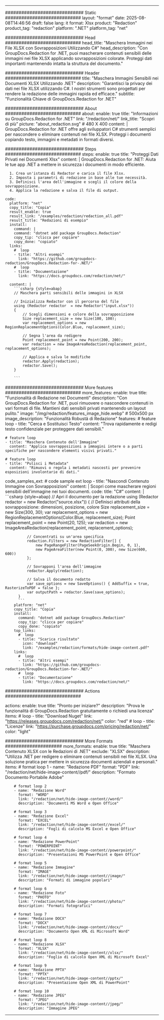 
---
############################# Static ############################
layout: "format"
date:  2025-08-08T14:46:56
draft: false
lang: it
format: Xlsx
product: "Redaction"
product_tag: "redaction"
platform: ".NET"
platform_tag: "net"

############################# Head ############################
head_title: "Maschera Immagini nei File XLSX con Sovrapposizioni Utilizzando C#"
head_description: "Con GroupDocs.Redaction for .NET, puoi mascherare contenuti sensibili delle immagini nei file XLSX applicando sovrapposizioni colorate. Proteggi dati importanti mantenendo intatta la struttura del documento."

############################# Header ############################
title: "Maschera Immagini Sensibili nei Documenti XLSX Utilizzando .NET" 
description: "Garantisci la privacy dei dati nei file XLSX utilizzando C#. I nostri strumenti sono progettati per rendere la redazione delle immagini rapida ed efficace."
subtitle: "Funzionalità Chiave di GroupDocs.Redaction for .NET" 

############################# About ############################
about:
    enable: true
    title: "Informazioni su GroupDocs.Redaction for .NET"
    link: "/redaction/net/"
    link_title: "Scopri di più"
    picture: "about_redaction.svg" # 480 X 400
    content: |
       GroupDocs.Redaction for .NET offre agli sviluppatori C# strumenti semplici per nascondere o eliminare contenuti nei file XLSX. Proteggi i documenti copiando testo, immagini e metadati in formati diversi.

############################# Steps ############################
steps:
    enable: true
    title: "Proteggi Dati Privati nei Documenti Xlsx"
    content: |
      GroupDocs.Redaction for .NET: Aiuta le tue app .NET a mettere in sicurezza i documenti in modo efficiente.
      
      1. Crea un'istanza di Redactor e carica il file Xlsx.
      2. Imposta i parametri di redazione in base alle tue necessità.
      3. Definisci l'area dell'immagine e scegli il colore della sovrapposizione.
      4. Applica la redazione e salva il file di output.
   
    code:
      platform: "net"
      copy_title: "Copia"
      result_enable: true
      result_link: "/examples/redaction/redaction_all.pdf"
      result_title: "Redazioni di esempio"
      install:
        command: |
        command: "dotnet add package GroupDocs.Redaction"
        copy_tip: "clicca per copiare"
        copy_done: "copiato"
      links:
        #  loop
        - title: "Altri esempi"
          link: "https://github.com/groupdocs-redaction/GroupDocs.Redaction-for-.NET/"
        #  loop
        - title: "Documentazione"
          link: "https://docs.groupdocs.com/redaction/net/"
          
      content: |
        ```csharp {style=abap}
        // Maschera parti sensibili delle immagini in XLSX

        // Inizializza Redactor con il percorso del file
        using (Redactor redactor  = new Redactor("input.xlsx"))
        {
            // Scegli dimensioni e colore della sovrapposizione
            Size replacement_size = new Size(100, 100);
            var replacement_options = new RegionReplacementOptions(Color.Blue, replacement_size);

            // Segna l'area da redigere
            Point replacement_point = new Point(200, 200);
            var redaction = new ImageAreaRedaction(replacement_point, replacement_options);
            
            // Applica e salva le modifiche
            redactor.Apply(redaction);
            redactor.Save();
        }
        
        ```            


############################# More features ############################
more_features:
  enable: true
  title: "Funzionalità di Redazione nei Documenti"
  description: "Con GroupDocs.Redaction for .NET, puoi rimuovere o nascondere contenuti in vari formati di file. Mantieni dati sensibili privati mantenendo un layout pulito."
  image: "/img/redaction/features_image_hide.webp" # 500x500 px
  image_description: "Funzionalità Robustä di Redazione"
  features:
    # feature loop
    - title: "Cerca e Sostituisci Testo"
      content: "Trova rapidamente e redigi testo confidenziale per proteggere dati sensibili."

    # feature loop
    - title: "Maschera Contenuto dell'Immagine"
      content: "Applica sovrapposizioni a immagini intere o a parti specifiche per nascondere elementi visivi privati."

    # feature loop
    - title: "Pulisci i Metadata"
      content: "Rimuovi o regola i metadati nascosti per prevenire esposizioni involontarie di dati."
      
  code_samples_ext:
    # code sample ext loop
    - title: "Nascondi Contenuto Immagine con Sovrapposizioni"
      content: |
        Scopri come mascherare regioni sensibili dell'immagine nei tuoi documenti.
      code:
        title: "C#"
        content: |
          ```csharp {style=abap}
          //  Apri il documento per la redazione
          using (Redactor redactor  = new Redactor("source.xlsx"))
          {
              // Definisci attributi della sovrapposizione: dimensioni, posizione, colore
              Size replacement_size = new Size(300, 30);
              var replacement_options = new RegionReplacementOptions(Color.Blue, replacement_size);
              Point replacement_point = new Point(20, 125);
              var redaction = new ImageAreaRedaction(replacement_point, replacement_options);
 
              // Concentrati su un'area specifica
              redaction.Filters = new RedactionFilter[] {
                  new PageRangeFilter(PageSeekOrigin.Begin, 0, 1),
                  new PageAreaFilter(new Point(0, 300), new Size(600, 600))
              };

              // Sovrapponi l'area dell'immagine
              redactor.Apply(redaction);

              // Salva il documento redatto
              var save_options = new SaveOptions() { AddSuffix = true, RasterizeToPDF = false };
              var outputPath = redactor.Save(save_options);
          }
          ```
        platform: "net"
        copy_title: "Copia"
        install:
          command: "dotnet add package GroupDocs.Redaction"
          copy_tip: "clicca per copiare"
          copy_done: "copiato"
        top_links:
          #  loop
          - title: "Scarica risultato"
            icon: "download"
            link: "/examples/redaction/formats/hide-image-content.pdf"
        links:
          #  loop
          - title: "Altri esempi"
            link: "https://github.com/groupdocs-redaction/GroupDocs.Redaction-for-.NET/"
          #  loop
          - title: "Documentazione"
            link: "https://docs.groupdocs.com/redaction/net/"


############################# Actions ############################

actions:
  enable: true
  title: "Pronto per iniziare?"
  description: "Prova le funzionalità di GroupDocs.Redaction gratuitamente o richiedi una licenza"
  items:
    #  loop
    - title: "Download Nuget"
      link: "https://releases.groupdocs.com/redaction/net/"
      color: "red"
        #  loop
    - title: "Licenze"
      link: "https://purchase.groupdocs.com/pricing/redaction/net/"
      color: "light"


############################# More Formats #####################
more_formats:
    enable: true
    title: "Maschera Contenuto XLSX con le Redazioni di .NET"
    exclude: "XLSX"
    description: "Utilizza .NET per redigere o eliminare contenuti sensibili nei file XLSX. Una soluzione pratica per mettere in sicurezza documenti aziendali e personali."
    items: 
        # format loop 1
        - name: "Redazione PDF"
          format: "PDF"
          link: "/redaction/net/hide-image-content//pdf/"
          description: "Formato Documento Portabile Adobe"

        # format loop 2
        - name: "Redazione Word"
          format: "WORD"
          link: "/redaction/net/hide-image-content//word/"
          description: "Documenti MS Word e Open Office"
          
        # format loop 3
        - name: "Redazione Excel"
          format: "EXCEL"
          link: "/redaction/net/hide-image-content//excel/"
          description: "Fogli di calcolo MS Excel e Open Office"

        # format loop 4
        - name: "Redazione PowerPoint"
          format: "POWERPOINT"
          link: "/redaction/net/hide-image-content//powerpoint/"
          description: "Presentazioni MS PowerPoint e Open Office"

        # format loop 5
        - name: "Redazione Immagine"
          format: "IMAGE"
          link: "/redaction/net/hide-image-content//image/"
          description: "Formati di immagine popolari"

        # format loop 6
        - name: "Redazione Foto"
          format: "PHOTO"
          link: "/redaction/net/hide-image-content//photo/"
          description: "Formati fotografici"

        # format loop 7
        - name: "Redazione DOCX"
          format: "DOCX"
          link: "/redaction/net/hide-image-content//docx/"
          description: "Documento Open XML di Microsoft Word"
          
        # format loop 8
        - name: "Redazione XLSX"
          format: "XLSX"
          link: "/redaction/net/hide-image-content//xlsx/"
          description: "Foglio di calcolo Open XML di Microsoft Excel"
          
        # format loop 9
        - name: "Redazione PPTX"
          format: "PPTX"
          link: "/redaction/net/hide-image-content//pptx/"
          description: "Presentazione Open XML di PowerPoint"

        # format loop 10
        - name: "Redazione JPEG"
          format: "JPEG"
          link: "/redaction/net/hide-image-content//jpeg/"
          description: "Immagine JPEG"


---